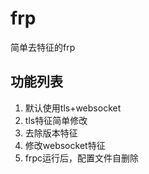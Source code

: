 # frp
简单去特征的frp

## 功能列表
1. 默认使用tls+websocket
2. tls特征简单修改
3. 去除版本特征
4. 修改websocket特征
5. frpc运行后，配置文件自删除
